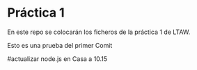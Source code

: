 # Práctica 1

En este repo se colocarán los ficheros de la práctica 1 de LTAW.

Esto es una prueba del primer Comit

#actualizar node.js en Casa a 10.15
